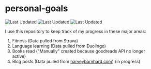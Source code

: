 # personal-goals
![Last Updated](https://img.shields.io/date/1611626630?color=FC4C02&label=Fitness%20Updated&logo=strava)
![Last Updated](https://img.shields.io/date/1611626630?color=7ac70c&label=Language%20Updated&logo=duolingo)
![Last Updated](https://img.shields.io/date/1611626630?color=e9e5cd&label=Books%20Updated&logo=goodreads)

I use this repository to keep track of my progress in these major areas:

1. Fitness (Data pulled from Strava)
2. Language learning (Data pulled from Duolingo)
3. Books read ("Manually" created because goodreads API no longer active)
4. Blog posts (Data pulled from [harveybarnhard.com](https://harveybarnhard.com)) (in progress)
